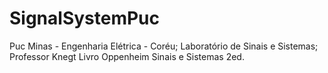 # SignalSystemPuc
Puc Minas - Engenharia Elétrica - Coréu; Laboratório de Sinais e Sistemas; Professor Knegt
Livro Oppenheim Sinais e Sistemas 2ed.
